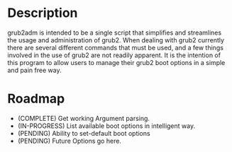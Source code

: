 # Description
grub2adm is intended to be a single script that simplifies and streamlines the usage and administration of grub2.
When dealing with grub2 currently there are several different commands that must be used, and a few things involved
in the use of grub2 are not readily apparent. It is the intention of this program to allow users to manage their
grub2 boot options in a simple and pain free way.


# Roadmap
- (COMPLETE) Get working Argument parsing.                 
- (IN-PROGRESS) List available boot options in intelligent way.
- (PENDING) Ability to set-default boot options
- (PENDING) Future Options go here.

